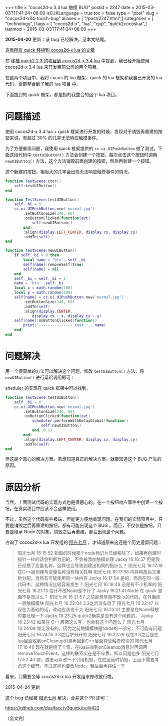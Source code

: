 +++
title = "cocos2d-x 3.4 lua 触摸 BUG"
postid = 2247
date = 2015-03-03T17:41:24+08:00
isCJKLanguage = true
toc = false
type = "post"
slug = "cocos2d-x34-touch-bug"
aliases = [ "/post/2247.html",]
categories = [ "technology",]
tags = [ "cocos2d-x", "lua", "cpp", "quick2cocoslua",]
lastmod = 2015-03-03T17:41:24+08:00
+++


**2015-04-20** 更新：该 bug 已经解决，见本文结尾。


[查看所有 quick 移植到 cocos2d-x lua 的文章][4]

在 [移植 quick2.2.3 的项目到 cocos2d-x 3.4 lua][1] 中提到，我已经开始使用 cocos2d-x 3.4 lua 来开发目前公司的两个项目。

在这两个项目中，我将 cocos 的 lua 框架、quick 的 lua 框架和我自己开发的 lua 代码，全部整合到了我的 [lua 项目][2] 中。

下面提到的 quick 框架，都是指的我整合的这个 lua 项目。 <!--more-->


# 问题描述

使用 cocos2d-x 3.4 lua + quick 框架进行开发的时候，发现对于销毁再重建的按钮来说，有超过 30% 的几率无法响应触摸事件。

为了方便重现问题，我使用 quick 框架提供的 `cc.ui.UIPushButton` 做了测试。下面这段代码中 `testUIButton()` 方法会创建一个按钮，每次点击这个按钮时调用 `newUIButton()` 方法，这个方法销毁前面创建的按钮，然后再新建一个按钮。

这个新建的按钮，相当大的几率会出现无法响应触摸事件的情况。

``` lua
function TestScene:ctor()
	self:testUIButton()
end

function TestScene:testUIButton()
	self._bi = 0
	cc.ui.UIPushButton.new('normal.jpg')
		:setButtonSize(240, 60)
		:onButtonClicked(function(evt)
			self:newUIButton()
		end)
		:align(display.LEFT_CENTER, display.cx, display.cy)
		:addTo(self)
end

function TestScene:newUIButton()
	if self._bi > 0 then
		local name = 'btn'..self._bi
		self[name]:removeSelf(true)
		self[name] = nil
	end
	self._bi = self._bi + 1
	name = 'btn'..self._bi
	local x = math.random(200)
	local y = math.random(200)
	self[name] = cc.ui.UIPushButton.new('normal.jpg')
		:setButtonSize(240, 60)
		:addTo(self)
		:align(display.CENTER, 
			display.cx - x, display.cy - y)
	self[name]:onButtonClicked(function()
		print('--------------- test '.. name)
	end)
end
```

# 问题解决

用一个很简单的方法可以解决这个问题，修改 `testUIButton()` 方法，将 `newUIButton()` 进行延迟调用即可：

sheduler 的实现在 quick 框架中可以找到。

``` lua
function TestScene:testUIButton()
	self._bi = 0
	cc.ui.UIPushButton.new('normal.jpg')
		:setButtonSize(240, 60)
		:onButtonClicked(function(evt)
			scheduler.performWithDelayGlobal(function()
				self:newUIButton()
			end, 0.1)
		end)
		:align(display.LEFT_CENTER, display.cx, display.cy)
		:addTo(self)
end
```

但这是个恶心的解决方案。若想知道真正的解决方案，就要知道这个 BUG 产生的原因。

# 原因分析

当然，上面测试代码的实现方式也是很恶心的。在一个按钮响应事件中创建一个按钮，在真实项目中应该不会这样使用。

不过，虽然这个代码有些极端，但能更方便地重现问题。在我们的实际项目中，只要是销毁之后再重建的按钮，都有可能出现这个 BUG 。而且，不仅仅是按钮，只要是继承 Node 的对象，销毁之后再重建，都会出现这个问题。

咨询了 cocos2d-x lua 开发组的 [阳光七月][3] ，才知道原来这还是个历史遗留问题：

>阳光七月  16:15:52
>销毁的时候那个node标记为已经移除了，如果再创建时指针一样的话会判断为旧的，不会被添加触摸处理
>Jacky  16:16:37
>但是我已经换了变量名称，这样也会导致创建出相同的指针么？
>阳光七月  16:17:18
>在C++层创建与变量名称没有相关性啊
>阳光七月  16:17:38
>内存释放后又重新分配，当然有可能使用同一块内存
>Jacky  16:17:54
>是的，而且在同一段代码中，这种情况比较容易发生？
>阳光七月  16:18:49
>还是有不小机率的
>阳光七月  16:21:13
>估计不改Node是不行了
>Jacky  16:21:41
>Node 在 quick 里面不是改过么？
>阳光七月  16:21:57
>之前是想尽量不改-x的代码，在外面挂一层触摸模块
>阳光七月  16:22:04
>3.3之后没有改了
>阳光七月  16:22:47
>以现在为基础的话，改动应该也不大
>阳光七月  16:23:01
>主要是在Node释放时要处理一下
>Jacky  16:23:25
>quick2确实是没有这个问题的。
>Jacky  16:23:42
>如果在 C++层面这么写，也会有这个问题么？
>阳光七月  16:24:09
>肯定没有的，因为之前触摸模块是Node的一部分，不可能有问题
>阳光七月  16:24:15
>3.3之后才分开的
>阳光七月  16:27:29
>现在3.3之后是在lua层面收到onCleanup消息再回到C++层面释放触摸模块的
>阳光七月  17:16:46
>现在就是绕了个弯，在lua端收到onCleanup消息时再调用removeTouchEvent，这样的联系实在是不牢靠，所以问题也多
>阳光七月  17:52:40
嗯，或者可以改一下引用机制，在底层延时销毁，上层不需要考虑这个细节。不过这样也要改Node，我后面再评估一下

看来，只需要坐等 cocos2d-x lua 开发组来修改就行啦。

2015-04-24 更新

这个 bug 已经被 [阳光七月][3] 解决，合并这个 PR 即可：

<https://github.com/dualface/v3quick/pull/422>

（全文完）

[1]: https://blog.zengrong.net/post/2243.html
[2]: https://github.com/zrong/lua
[3]: http://my.oschina.net/SunLightJuly
[4]: https://blog.zengrong.net/tag/quick2cocoslua/
